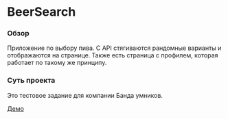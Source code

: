 # BeerSearch

### Обзор

Приложение по выбору пива. С API стягиваются рандомные варианты и отображаются на странице.
Также есть страница с профилем, которая работает по такому же принципу.

### Суть проекта

Это тестовое задание для компании Банда умников.

[Демо](https://gendrarium.github.io/beer-search-vue/)
